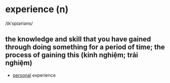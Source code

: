 # experience (n)

/ɪkˈspɪəriəns/

## the knowledge and skill that you have gained through doing something for a period of time; the process of gaining this (kinh nghiệm; trải nghiệm)

- [personal](../p/personal-adj.md#your-own-not-belonging-to-or-connected-with-anyone-else-cá-nhân) experience